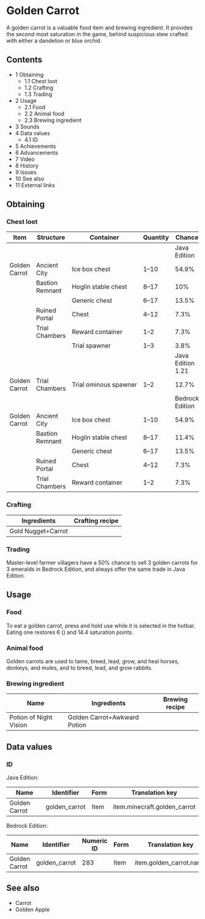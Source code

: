 # Golden Carrot
A golden carrot is a valuable food item and brewing ingredient. It provides the second most saturation in the game, behind suspicious stew crafted with either a dandelion or blue orchid.

## Contents
- 1 Obtaining
	- 1.1 Chest loot
	- 1.2 Crafting
	- 1.3 Trading
- 2 Usage
	- 2.1 Food
	- 2.2 Animal food
	- 2.3 Brewing ingredient
- 3 Sounds
- 4 Data values
	- 4.1 ID
- 5 Achievements
- 6 Advancements
- 7 Video
- 8 History
- 9 Issues
- 10 See also
- 11 External links

## Obtaining
### Chest loot
| Item          | Structure       | Container             | Quantity | Chance            |
|---------------|-----------------|-----------------------|----------|-------------------|
|               |                 |                       |          | Java Edition      |
| Golden Carrot | Ancient City    | Ice box chest         | 1–10     | 54.9%             |
|               | Bastion Remnant | Hoglin stable chest   | 8–17     | 10%               |
|               |                 | Generic chest         | 6–17     | 13.5%             |
|               | Ruined Portal   | Chest                 | 4–12     | 7.3%              |
|               | Trial Chambers  | Reward container      | 1–2      | 7.3%              |
|               |                 | Trial spawner         | 1–3      | 3.8%              |
|               |                 |                       |          | Java Edition 1.21 |
| Golden Carrot | Trial Chambers  | Trial ominous spawner | 1–2      | 12.7%             |
|               |                 |                       |          | Bedrock Edition   |
| Golden Carrot | Ancient City    | Ice box chest         | 1–10     | 54.9%             |
|               | Bastion Remnant | Hoglin stable chest   | 8–17     | 11.4%             |
|               |                 | Generic chest         | 6–17     | 13.5%             |
|               | Ruined Portal   | Chest                 | 4–12     | 7.3%              |
|               | Trial Chambers  | Reward container      | 1–2      | 7.3%              |

### Crafting
| Ingredients        | Crafting recipe |
|--------------------|-----------------|
| Gold Nugget+Carrot |                 |

### Trading
Master-level farmer villagers have a 50% chance to sell 3 golden carrots for 3 emeralds in Bedrock Edition, and always offer the same trade in Java Edition.

## Usage
### Food
To eat a golden carrot, press and hold use while it is selected in the hotbar. Eating one restores 6 () and 14.4 saturation points. 

### Animal food
Golden carrots are used to tame, breed, lead, grow, and heal horses, donkeys, and mules, and to breed, lead, and grow rabbits.

### Brewing ingredient
| Name                   | Ingredients                  | Brewing recipe |
|------------------------|------------------------------|----------------|
| Potion of Night Vision | Golden Carrot+Awkward Potion |                |

## Data values
### ID
Java Edition:

| Name          | Identifier    | Form | Translation key              |
|---------------|---------------|------|------------------------------|
| Golden Carrot | golden_carrot | Item | item.minecraft.golden_carrot |

Bedrock Edition:

| Name          | Identifier    | Numeric ID | Form | Translation key         |
|---------------|---------------|------------|------|-------------------------|
| Golden Carrot | golden_carrot | 283        | Item | item.golden_carrot.name |

## See also
- Carrot
- Golden Apple

